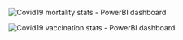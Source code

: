 ![Covid19 mortality stats - PowerBI dashboard](https://github.com/lordnixus/portfolio-projects/assets/83723822/f29c9d85-b64d-433a-95f9-6b78cd012a94)


![Covid19 vaccination stats - PowerBI dashboard](https://github.com/lordnixus/portfolio-projects/assets/83723822/47c51d42-fdbb-4fe3-9501-3db4ea1b7e4c)
